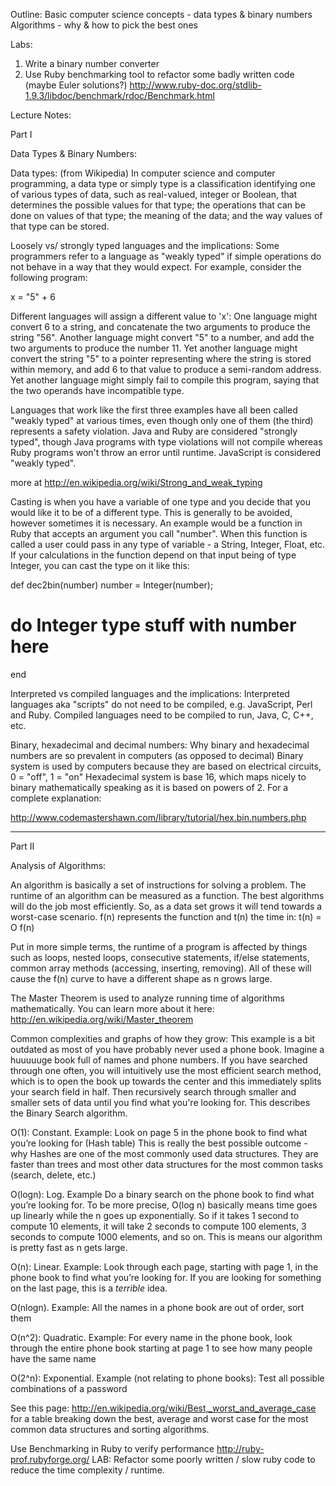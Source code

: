 Outline:
Basic computer science concepts - data types & binary numbers
Algorithms - why & how to pick the best ones

Labs: 
1. Write a binary number converter
2. Use Ruby benchmarking tool to refactor some badly written code (maybe Euler solutions?)
http://www.ruby-doc.org/stdlib-1.9.3/libdoc/benchmark/rdoc/Benchmark.html


Lecture Notes:

Part I

Data Types & Binary Numbers:

Data types: (from Wikipedia)
In computer science and computer programming, a data type or simply type is a classification identifying one of various types of data, such as real-valued, integer or Boolean, that determines the possible values for that type; the operations that can be done on values of that type; the meaning of the data; and the way values of that type can be stored.

Loosely vs/ strongly typed languages and the implications: 
Some programmers refer to a language as "weakly typed" if simple operations do not behave in a way that they would expect. For example, consider the following program:

x = "5" + 6

Different languages will assign a different value to 'x':
One language might convert 6 to a string, and concatenate the two arguments to produce the string "56".
Another language might convert "5" to a number, and add the two arguments to produce the number 11.
Yet another language might convert the string "5" to a pointer representing where the string is stored within memory, and add 6 to that value to produce a semi-random address. Yet another language might simply fail to compile this program, saying that the two operands have incompatible type.

Languages that work like the first three examples have all been called "weakly typed" at various times, even though only one of them (the third) represents a safety violation. Java and Ruby are considered "strongly typed", though Java programs with type violations will not compile whereas Ruby programs won't throw an error until runtime. JavaScript is considered "weakly typed".

more at http://en.wikipedia.org/wiki/Strong_and_weak_typing

Casting is when you have a variable of one type and you decide that you would like it to be of a different type. This is generally to be avoided, however sometimes it is necessary. An example would be a function in Ruby that accepts an argument you call "number". When this function is called a user could pass in any type of variable - a String, Integer, Float, etc. If your calculations in the function depend on that input being of type Integer, you can cast the type on it like this:

def dec2bin(number)
  number = Integer(number);
  # do Integer type stuff with number here
end

Interpreted vs compiled languages and the implications: 
Interpreted languages aka "scripts" do not need to be compiled, e.g. JavaScript, Perl and Ruby. Compiled languages need to be compiled to run, Java, C, C++, etc. 

Binary, hexadecimal and decimal numbers:
Why binary and hexadecimal numbers are so prevalent in computers (as opposed to decimal)
Binary system is used by computers because they are based on electrical circuits, 0 = "off", 1 = "on"
Hexadecimal system is base 16, which maps nicely to binary mathematically speaking as it is based on powers of 2. For a complete explanation:

http://www.codemastershawn.com/library/tutorial/hex.bin.numbers.php


_____________________________________________________________________________________________________________

Part II

Analysis of Algorithms:

An algorithm is basically a set of instructions for solving a problem. The runtime of an algorithm can be measured as a function. The best algorithms will do the job most efficiently. So, as a data set grows it will tend towards a worst-case scenario. f(n) represents the function and t(n) the time in: t(n) = O f(n)

Put in more simple terms, the runtime of a program is affected by things such as loops, nested loops, consecutive statements, if/else statements, common array methods (accessing, inserting, removing). All of these will cause the f(n) curve to have a different shape as n grows large.

The Master Theorem is used to analyze running time of algorithms mathematically. You can learn more about it here:
http://en.wikipedia.org/wiki/Master_theorem

Common complexities and graphs of how they grow:
This example is a bit outdated as most of you have probably never used a phone book. Imagine a huuuuuge book full of names and phone numbers. If you have searched through one often, you will intuitively use the most efficient search method, which is to open the book up towards the center and this immediately splits your search field in half. Then recursively search through smaller and smaller sets of data until you find what you're looking for. This describes the Binary Search algorithm.

O(1): Constant. Example: Look on page 5 in the phone book to find what you’re looking for (Hash table)
This is really the best possible outcome - why Hashes are one of the most commonly used data structures. They are faster than trees and most other data structures for the most common tasks (search, delete, etc.)

O(logn): Log. Example Do a binary search on the phone book to find what you’re looking for. To be more precise, O(log n) basically means time goes up linearly while the n goes up exponentially. So if it takes 1 second to compute 10 elements, it will take 2 seconds to compute 100 elements, 3 seconds to compute 1000 elements, and so on. This is means our algorithm is pretty fast as n gets large.

O(n): Linear. Example: Look through each page, starting with page 1, in the phone book to find what you’re looking for. If you are looking for something on the last page, this is a *terrible* idea.

O(nlogn). Example: All the names in a phone book are out of order, sort them

O(n^2): Quadratic. Example: For every name in the phone book, look through the entire phone book starting at page 1 to see how many people have the same name

O(2^n): Exponential. Example (not relating to phone books): Test all possible combinations of a password 

See this page: http://en.wikipedia.org/wiki/Best,_worst_and_average_case for a table breaking down the best, average and worst case for the most common data structures and sorting algorithms.

Use Benchmarking in Ruby to verify performance
http://ruby-prof.rubyforge.org/
LAB: Refactor some poorly written / slow ruby code to reduce the time complexity / runtime.